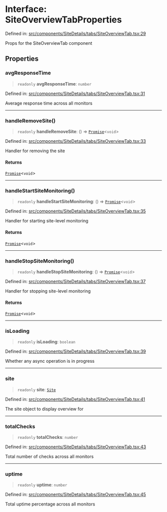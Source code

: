 # Interface: SiteOverviewTabProperties

Defined in: [src/components/SiteDetails/tabs/SiteOverviewTab.tsx:29](https://github.com/Nick2bad4u/Uptime-Watcher/blob/dca5483e793478722cd3e6e125cafcec5fc771f0/src/components/SiteDetails/tabs/SiteOverviewTab.tsx#L29)

Props for the SiteOverviewTab component

## Properties

### avgResponseTime

> `readonly` **avgResponseTime**: `number`

Defined in: [src/components/SiteDetails/tabs/SiteOverviewTab.tsx:31](https://github.com/Nick2bad4u/Uptime-Watcher/blob/dca5483e793478722cd3e6e125cafcec5fc771f0/src/components/SiteDetails/tabs/SiteOverviewTab.tsx#L31)

Average response time across all monitors

***

### handleRemoveSite()

> `readonly` **handleRemoveSite**: () => [`Promise`](https://developer.mozilla.org/docs/Web/JavaScript/Reference/Global_Objects/Promise)\<`void`\>

Defined in: [src/components/SiteDetails/tabs/SiteOverviewTab.tsx:33](https://github.com/Nick2bad4u/Uptime-Watcher/blob/dca5483e793478722cd3e6e125cafcec5fc771f0/src/components/SiteDetails/tabs/SiteOverviewTab.tsx#L33)

Handler for removing the site

#### Returns

[`Promise`](https://developer.mozilla.org/docs/Web/JavaScript/Reference/Global_Objects/Promise)\<`void`\>

***

### handleStartSiteMonitoring()

> `readonly` **handleStartSiteMonitoring**: () => [`Promise`](https://developer.mozilla.org/docs/Web/JavaScript/Reference/Global_Objects/Promise)\<`void`\>

Defined in: [src/components/SiteDetails/tabs/SiteOverviewTab.tsx:35](https://github.com/Nick2bad4u/Uptime-Watcher/blob/dca5483e793478722cd3e6e125cafcec5fc771f0/src/components/SiteDetails/tabs/SiteOverviewTab.tsx#L35)

Handler for starting site-level monitoring

#### Returns

[`Promise`](https://developer.mozilla.org/docs/Web/JavaScript/Reference/Global_Objects/Promise)\<`void`\>

***

### handleStopSiteMonitoring()

> `readonly` **handleStopSiteMonitoring**: () => [`Promise`](https://developer.mozilla.org/docs/Web/JavaScript/Reference/Global_Objects/Promise)\<`void`\>

Defined in: [src/components/SiteDetails/tabs/SiteOverviewTab.tsx:37](https://github.com/Nick2bad4u/Uptime-Watcher/blob/dca5483e793478722cd3e6e125cafcec5fc771f0/src/components/SiteDetails/tabs/SiteOverviewTab.tsx#L37)

Handler for stopping site-level monitoring

#### Returns

[`Promise`](https://developer.mozilla.org/docs/Web/JavaScript/Reference/Global_Objects/Promise)\<`void`\>

***

### isLoading

> `readonly` **isLoading**: `boolean`

Defined in: [src/components/SiteDetails/tabs/SiteOverviewTab.tsx:39](https://github.com/Nick2bad4u/Uptime-Watcher/blob/dca5483e793478722cd3e6e125cafcec5fc771f0/src/components/SiteDetails/tabs/SiteOverviewTab.tsx#L39)

Whether any async operation is in progress

***

### site

> `readonly` **site**: [`Site`](../../../../../../shared/types/interfaces/Site.md)

Defined in: [src/components/SiteDetails/tabs/SiteOverviewTab.tsx:41](https://github.com/Nick2bad4u/Uptime-Watcher/blob/dca5483e793478722cd3e6e125cafcec5fc771f0/src/components/SiteDetails/tabs/SiteOverviewTab.tsx#L41)

The site object to display overview for

***

### totalChecks

> `readonly` **totalChecks**: `number`

Defined in: [src/components/SiteDetails/tabs/SiteOverviewTab.tsx:43](https://github.com/Nick2bad4u/Uptime-Watcher/blob/dca5483e793478722cd3e6e125cafcec5fc771f0/src/components/SiteDetails/tabs/SiteOverviewTab.tsx#L43)

Total number of checks across all monitors

***

### uptime

> `readonly` **uptime**: `number`

Defined in: [src/components/SiteDetails/tabs/SiteOverviewTab.tsx:45](https://github.com/Nick2bad4u/Uptime-Watcher/blob/dca5483e793478722cd3e6e125cafcec5fc771f0/src/components/SiteDetails/tabs/SiteOverviewTab.tsx#L45)

Total uptime percentage across all monitors

